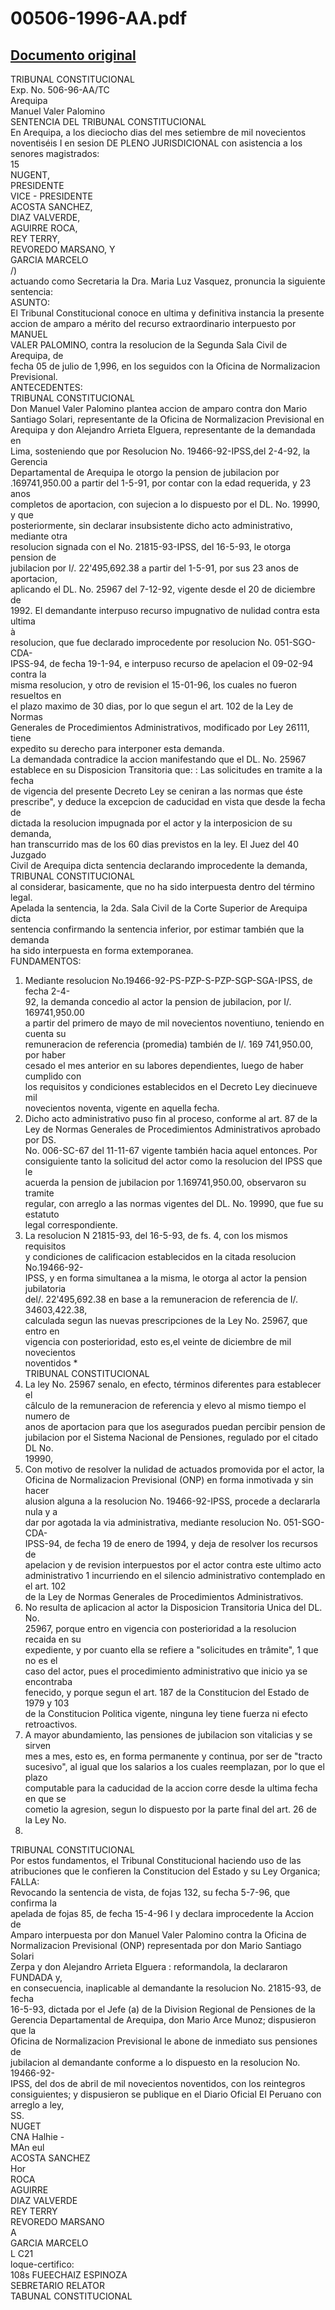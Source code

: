 
00506-1996-AA.pdf
=================
  
[Documento original](https://tc.gob.pe/jurisprudencia/1997/00506-1996-AA.pdf)  
---  
TRIBUNAL CONSTITUCIONAL  
Exp. No. 506-96-AA/TC  
Arequipa  
Manuel Valer Palomino  
SENTENCIA DEL TRIBUNAL CONSTITUCIONAL  
En Arequipa, a los dieciocho dias del mes setiembre de mil novecientos  
noventiséis I en sesion DE PLENO JURISDICIONAL con asistencia a los  
senores magistrados:  
15  
NUGENT,  
PRESIDENTE  
VICE - PRESIDENTE  
ACOSTA SANCHEZ,  
DIAZ VALVERDE,  
AGUIRRE ROCA,  
REY TERRY,  
REVOREDO MARSANO, Y  
GARCIA MARCELO  
/)  
actuando como Secretaria la Dra. Maria Luz Vasquez, pronuncia la siguiente  
sentencia:  
ASUNTO:  
El Tribunal Constitucional conoce en ultima y definitiva instancia la presente  
accion de amparo a mérito del recurso extraordinario interpuesto por MANUEL  
VALER PALOMINO, contra la resolucion de la Segunda Sala Civil de Arequipa, de  
fecha 05 de julio de 1,996, en los seguidos con la Oficina de Normalizacion  
Previsional.  
ANTECEDENTES:  
TRIBUNAL CONSTITUCIONAL  
Don Manuel Valer Palomino plantea accion de amparo contra don Mario  
Santiago Solari, representante de la Oficina de Normalizacion Previsional en  
Arequipa y don Alejandro Arrieta Elguera, representante de la demandada en  
Lima, sosteniendo que por Resolucion No. 19466-92-IPSS,del 2-4-92, la Gerencia  
Departamental de Arequipa le otorgo la pension de jubilacion por  
.169741,950.00 a partir del 1-5-91, por contar con la edad requerida, y 23 anos  
completos de aportacion, con sujecion a lo dispuesto por el DL. No. 19990, y que  
posteriormente, sin declarar insubsistente dicho acto administrativo, mediante otra  
resolucion signada con el No. 21815-93-IPSS, del 16-5-93, le otorga pension de  
jubilacion por I/. 22'495,692.38 a partir del 1-5-91, por sus 23 anos de aportacion,  
aplicando el DL. No. 25967 del 7-12-92, vigente desde el 20 de diciembre de  
1992. El demandante interpuso recurso impugnativo de nulidad contra esta ultima  
à  
resolucion, que fue declarado improcedente por resolucion No. 051-SGO-CDA-  
IPSS-94, de fecha 19-1-94, e interpuso recurso de apelacion el 09-02-94 contra la  
misma resolucion, y otro de revision el 15-01-96, los cuales no fueron resueltos en  
el plazo maximo de 30 dias, por lo que segun el art. 102 de la Ley de Normas  
Generales de Procedimientos Administrativos, modificado por Ley 26111, tiene  
expedito su derecho para interponer esta demanda.  
La demandada contradice la accion manifestando que el DL. No. 25967  
establece en su Disposicion Transitoria que: : Las solicitudes en tramite a la fecha  
de vigencia del presente Decreto Ley se ceniran a las normas que éste  
prescribe", y deduce la excepcion de caducidad en vista que desde la fecha de  
dictada la resolucion impugnada por el actor y la interposicion de su demanda,  
han transcurrido mas de los 60 dias previstos en la ley. El Juez del 40 Juzgado  
Civil de Arequipa dicta sentencia declarando improcedente la demanda,  
TRIBUNAL CONSTITUCIONAL  
al considerar, basicamente, que no ha sido interpuesta dentro del término legal.  
Apelada la sentencia, la 2da. Sala Civil de la Corte Superior de Arequipa dicta  
sentencia confirmando la sentencia inferior, por estimar también que la demanda  
ha sido interpuesta en forma extemporanea.  
FUNDAMENTOS:  
1. Mediante resolucion No.19466-92-PS-PZP-S-PZP-SGP-SGA-IPSS, de fecha 2-4-  
92, la demanda concedio al actor la pension de jubilacion, por I/. 169741,950.00  
a partir del primero de mayo de mil novecientos noventiuno, teniendo en cuenta su  
remuneracion de referencia (promedia) también de I/. 169 741,950.00, por haber  
cesado el mes anterior en su labores dependientes, luego de haber cumplido con  
los requisitos y condiciones establecidos en el Decreto Ley diecinueve mil  
novecientos noventa, vigente en aquella fecha.  
2. Dicho acto administrativo puso fin al proceso, conforme al art. 87 de la  
Ley de Normas Generales de Procedimientos Administrativos aprobado por DS.  
No. 006-SC-67 del 11-11-67 vigente también hacia aquel entonces. Por  
consiguiente tanto la solicitud del actor como la resolucion del IPSS que le  
acuerda la pension de jubilacion por 1.169741,950.00, observaron su tramite  
regular, con arreglo a las normas vigentes del DL. No. 19990, que fue su estatuto  
legal correspondiente.  
3. La resolucion N 21815-93, del 16-5-93, de fs. 4, con los mismos requisitos  
y condiciones de calificacion establecidos en la citada resolucion No.19466-92-  
IPSS, y en forma simultanea a la misma, le otorga al actor la pension jubilatoria  
del/. 22'495,692.38 en base a la remuneracion de referencia de I/. 34603,422.38,  
calculada segun las nuevas prescripciones de la Ley No. 25967, que entro en  
vigencia con posterioridad, esto es,el veinte de diciembre de mil novecientos  
noventidos *  
TRIBUNAL CONSTITUCIONAL  
4. La ley No. 25967 senalo, en efecto, términos diferentes para establecer el  
câlculo de la remuneracion de referencia y elevo al mismo tiempo el numero de  
anos de aportacion para que los asegurados puedan percibir pension de  
jubilacion por el Sistema Nacional de Pensiones, regulado por el citado DL No.  
19990,  
5. Con motivo de resolver la nulidad de actuados promovida por el actor, la  
Oficina de Normalizacion Previsional (ONP) en forma inmotivada y sin hacer  
alusion alguna a la resolucion No. 19466-92-IPSS, procede a declararla nula y a  
dar por agotada la via administrativa, mediante resolucion No. 051-SGO-CDA-  
IPSS-94, de fecha 19 de enero de 1994, y deja de resolver los recursos de  
apelacion y de revision interpuestos por el actor contra este ultimo acto  
administrativo 1 incurriendo en el silencio administrativo contemplado en el art. 102  
de la Ley de Normas Generales de Procedimientos Administrativos.  
6. No resulta de aplicacion al actor la Disposicion Transitoria Unica del DL. No.  
25967, porque entro en vigencia con posterioridad a la resolucion recaida en su  
expediente, y por cuanto ella se refiere a "solicitudes en trâmite", 1 que no es el  
caso del actor, pues el procedimiento administrativo que inicio ya se encontraba  
fenecido, y porque segun el art. 187 de la Constitucion del Estado de 1979 y 103  
de la Constitucion Politica vigente, ninguna ley tiene fuerza ni efecto retroactivos.  
7. A mayor abundamiento, las pensiones de jubilacion son vitalicias y se sirven  
mes a mes, esto es, en forma permanente y continua, por ser de "tracto  
sucesivo", al igual que los salarios a los cuales reemplazan, por lo que el plazo  
computable para la caducidad de la accion corre desde la ultima fecha en que se  
cometio la agresion, segun lo dispuesto por la parte final del art. 26 de la Ley No.  
25398.  
TRIBUNAL CONSTITUCIONAL  
Por estos fundamentos, el Tribunal Constitucional haciendo uso de las  
atribuciones que le confieren la Constitucion del Estado y su Ley Organica;  
FALLA:  
Revocando la sentencia de vista, de fojas 132, su fecha 5-7-96, que confirma la  
apelada de fojas 85, de fecha 15-4-96 I y declara improcedente la Accion de  
Amparo interpuesta por don Manuel Valer Palomino contra la Oficina de  
Normalizacion Previsional (ONP) representada por don Mario Santiago Solari  
Zerpa y don Alejandro Arrieta Elguera : reformandola, la declararon FUNDADA y,  
en consecuencia, inaplicable al demandante la resolucion No. 21815-93, de fecha  
16-5-93, dictada por el Jefe (a) de la Division Regional de Pensiones de la  
Gerencia Departamental de Arequipa, don Mario Arce Munoz; dispusieron que la  
Oficina de Normalizacion Previsional le abone de inmediato sus pensiones de  
jubilacion al demandante conforme a lo dispuesto en la resolucion No. 19466-92-  
IPSS, del dos de abril de mil novecientos noventidos, con los reintegros  
consiguientes; y dispusieron se publique en el Diario Oficial EI Peruano con  
arreglo a ley,  
SS.  
NUGET  
CNA Halhie -  
MAn eul  
ACOSTA SANCHEZ  
Hor  
ROCA  
AGUIRRE  
DIAZ VALVERDE  
REY TERRY  
REVOREDO MARSANO  
A  
GARCIA MARCELO  
L C21  
loque-certifico:  
108s FUEECHAIZ ESPINOZA  
SEBRETARIO RELATOR  
TABUNAL CONSTITUCIONAL
